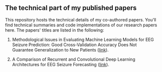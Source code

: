 ## The technical part of my published papers

This repository hosts the technical details of my co-authored papers. You'll find technical summaries and code implementations of our research papers here. The papers' titles are listed in the following:

1. Methodological Issues in Evaluating Machine Learning Models for EEG Seizure Prediction: Good Cross-Validation Accuracy Does Not Guarantee Generalization to New Patients ([link](https://www.mdpi.com/2076-3417/13/7/4262)).

2. A Comparison of Recurrent and Convolutional Deep Learning Architectures for EEG Seizure Forecasting ([link](https://www.scitepress.org/PublicationsDetail.aspx?ID=RxgTgRng4GI=&t=1)).
